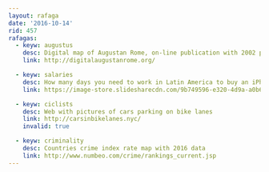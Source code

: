 ```yaml
---
layout: rafaga
date: '2016-10-14'
rid: 457
rafagas:
  - keyw: augustus
    desc: Digital map of Augustan Rome, on-line publication with 2002 paper maps
    link: http://digitalaugustanrome.org/

  - keyw: salaries
    desc: How many days you need to work in Latin America to buy an iPhone 7
    link: https://image-store.slidesharecdn.com/9b749596-e320-4d9a-a0b6-1e440ee8aedf-original.jpeg

  - keyw: ciclists
    desc: Web with pictures of cars parking on bike lanes
    link: http://carsinbikelanes.nyc/
    invalid: true

  - keyw: criminality
    desc: Countries crime index rate map with 2016 data
    link: http://www.numbeo.com/crime/rankings_current.jsp
---
```


